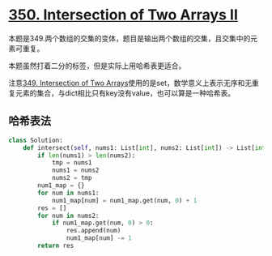 # [350. Intersection of Two Arrays II](https://leetcode.com/problems/intersection-of-two-arrays-ii/)

本题是349.两个数组的交集的变体，题目是输出两个数组的交集，且交集中的元素可重复。

本题虽然打着二分的标签，但是实际上用哈希表更适合。

注意[349. Intersection of Two Arrays](https://leetcode.com/problems/intersection-of-two-arrays/)使用的是set，数学意义上表示无序和无重复元素的集合，与dict相比只有key没有value，也可以算是一种哈希表。

## 哈希表法

```python
class Solution:
    def intersect(self, nums1: List[int], nums2: List[int]) -> List[int]:
        if len(nums1) > len(nums2):
            tmp = nums1
            nums1 = nums2
            nums2 = tmp
        num1_map = {}
        for num in nums1:
            num1_map[num] = num1_map.get(num, 0) + 1
        res = []
        for num in nums2:
            if num1_map.get(num, 0) > 0:
                res.append(num)
                num1_map[num] -= 1
        return res
```


